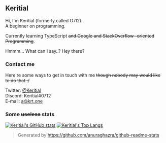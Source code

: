 ## Keritial  

Hi, I'm Keritial (formerly called O7I2).  
A beginner on programming.

Currently learning TypeScript ~~and Google and StackOverflow -oriented Programming~~.

Hmmm... What can I say..? Hey there?

### Contact me

Here're some ways to get in touch with me ~~though nobody may would like to do that :/~~

Twitter: [@Keritial](https://twitter.com/Keritial)  
Discord: Keritial#0712  
E-mail: [a@krt.one](mailto:a@krt.one)  

### Some ~~useless~~ stats

[![Keritial's GitHub stats](https://github-readme-stats.vercel.app/api?username=Keritial&show_icons=true&theme=github_dark)](https://github.com/Keritial)
[![Keritial's Top Langs](https://github-readme-stats.vercel.app/api/top-langs/?username=Keritial&layout=compact&theme=github_dark)](https://github.com/Keritial)  

> Generated by https://github.com/anuraghazra/github-readme-stats
